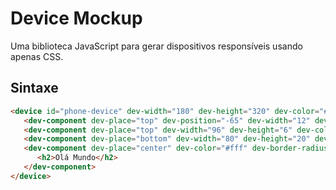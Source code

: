 # Device Mockup

Uma biblioteca JavaScript para gerar dispositivos responsíveis usando apenas CSS.

## Sintaxe

```html
<device id="phone-device" dev-width="180" dev-height="320" dev-color="#111" dev-border="48 16" dev-border-radius="16">
   <dev-component dev-place="top" dev-position="-65" dev-width="12" dev-height="12" dev-color="#fff" dev-border-radius="6"></dev-component>
   <dev-component dev-place="top" dev-width="96" dev-height="6" dev-color="#fff" dev-border-radius="3"></dev-component>
   <dev-component dev-place="bottom" dev-width="80" dev-height="20" dev-color="#111" dev-border-size="2" dev-border-color="#fff" dev-border-radius="10"></dev-component>
   <dev-component dev-place="center" dev-color="#fff" dev-border-radius="8">
      <h2>Olá Mundo</h2>
   </dev-component>
</device>
```

